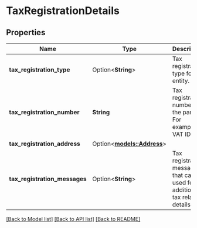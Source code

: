 # TaxRegistrationDetails

## Properties

Name | Type | Description | Notes
------------ | ------------- | ------------- | -------------
**tax_registration_type** | Option<**String**> | Tax registration type for the entity. | [optional]
**tax_registration_number** | **String** | Tax registration number for the party. For example, VAT ID. | 
**tax_registration_address** | Option<[**models::Address**](Address.md)> |  | [optional]
**tax_registration_messages** | Option<**String**> | Tax registration message that can be used for additional tax related details. | [optional]

[[Back to Model list]](../README.md#documentation-for-models) [[Back to API list]](../README.md#documentation-for-api-endpoints) [[Back to README]](../README.md)


